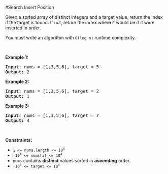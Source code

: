 #Search Insert Position
<p>Given a sorted array of distinct integers and a target value, return the index if the target is found. If not, return the index where it would be if it were inserted in order.</p>
<p>You must write an algorithm with <code>O(log n)</code> runtime complexity.</p>
<p> </p>
<p><strong class="example">Example 1:</strong></p>
<pre><strong>Input:</strong> nums = [1,3,5,6], target = 5
<strong>Output:</strong> 2
</pre>
<p><strong class="example">Example 2:</strong></p>
<pre><strong>Input:</strong> nums = [1,3,5,6], target = 2
<strong>Output:</strong> 1
</pre>
<p><strong class="example">Example 3:</strong></p>
<pre><strong>Input:</strong> nums = [1,3,5,6], target = 7
<strong>Output:</strong> 4
</pre>
<p> </p>
<p><strong>Constraints:</strong></p>
<ul>
<li><code>1 &lt;= nums.length &lt;= 10<sup>4</sup></code></li>
<li><code>-10<sup>4</sup> &lt;= nums[i] &lt;= 10<sup>4</sup></code></li>
<li><code>nums</code> contains <strong>distinct</strong> values sorted in <strong>ascending</strong> order.</li>
<li><code>-10<sup>4</sup> &lt;= target &lt;= 10<sup>4</sup></code></li>
</ul>
